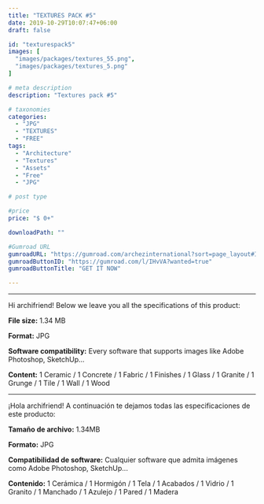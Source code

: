 ```yaml
---
title: "TEXTURES PACK #5"
date: 2019-10-29T10:07:47+06:00
draft: false

id: "texturespack5"
images: [
  "images/packages/textures_55.png",
  "images/packages/textures_5.png"
]

# meta description
description: "Textures pack #5"

# taxonomies
categories:
  - "JPG"
  - "TEXTURES"
  - "FREE"
tags:
  - "Architecture"
  - "Textures"
  - "Assets"
  - "Free"
  - "JPG"

# post type

#price
price: "$ 0+"

downloadPath: ""

#Gumroad URL
gumroadURL: "https://gumroad.com/archezinternational?sort=page_layout#IHvVA"
gumroadButtonID: "https://gumroad.com/l/IHvVA?wanted=true"
gumroadButtonTitle: "GET IT NOW"

---
```


___

Hi archifriend! Below we leave you all the specifications of this product:

**File size:** 1.34 MB

**Format:** JPG

**Software compatibility:** Every software that supports images like Adobe Photoshop, SketchUp...

**Content:** 1 Ceramic / 1 Concrete / 1 Fabric / 1 Finishes / 1 Glass / 1 Granite / 1 Grunge / 1 Tile / 1 Wall / 1 Wood

_____

¡Hola archifriend! A continuación te dejamos todas las especificaciones de este producto:

**Tamaño de archivo:** 1.34MB

**Formato:** JPG

**Compatibilidad de software:** Cualquier software que admita imágenes como Adobe Photoshop, SketchUp...

**Contenido:** 1 Cerámica / 1 Hormigón / 1 Tela / 1 Acabados / 1 Vidrio / 1 Granito / 1 Manchado / 1 Azulejo / 1 Pared / 1 Madera